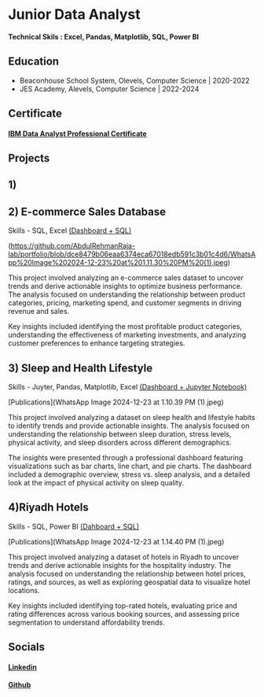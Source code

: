 # Junior Data Analyst
#### Technical Skils : Excel, Pandas, Matplotlib, SQL, Power BI

## Education
 - Beaconhouse School System, Olevels, Computer Science | 2020-2022
 - JES Academy, Alevels, Computer Science | 2022-2024

## Certificate
#### [IBM Data Analyst Professional Certificate](https://github.com/AbdulRehmanRaja-lab/IBM_Certificates.git)

## Projects
## 1) 


## 2) E-commerce Sales Database
   Skills - SQL, Excel
   [(Dashboard + SQL)](https://github.com/AbdulRehmanRaja-lab/E-commerce-Sales-Database.git)

   (https://github.com/AbdulRehmanRaja-lab/portfolio/blob/dce8479b06eaa6374eca67018edb591c3b01c4d6/WhatsApp%20Image%202024-12-23%20at%201.11.30%20PM%20(1).jpeg)

   
This project involved analyzing an e-commerce sales dataset to uncover trends and derive actionable insights to optimize business performance. The analysis focused on understanding the relationship between product categories, pricing, marketing spend, and customer segments in driving revenue and sales.

Key insights included identifying the most profitable product categories, understanding the effectiveness of marketing investments, and analyzing customer preferences to enhance targeting strategies.

   
## 3) Sleep and Health Lifestyle
   Skills - Juyter, Pandas, Matplotlib, Excel
   [(Dashboard + Jupyter Notebook)](https://github.com/AbdulRehmanRaja-lab/Sleep-and-Helath-Lifestyle.git)

   [Publications](WhatsApp Image 2024-12-23 at 1.10.39 PM (1).jpeg)

   This project involved analyzing a dataset on sleep health and lifestyle habits to identify trends and provide actionable insights. The analysis focused on understanding the relationship between sleep duration, stress levels, physical activity, and sleep disorders across different demographics.

   The insights were presented through a professional dashboard featuring visualizations such as bar charts, line chart, and pie charts. The dashboard included a demographic overview, stress vs. sleep analysis, and a detailed look at the impact of physical activity on sleep quality.

## 4)Riyadh Hotels
Skills - SQL, Power BI
[(Dahboard + SQL)](https://github.com/AbdulRehmanRaja-lab/Riyadh_Hotels.git)

[Publications](WhatsApp Image 2024-12-23 at 1.14.40 PM (1).jpeg)

This project involved analyzing a dataset of hotels in Riyadh to uncover trends and derive actionable insights for the hospitality industry. The analysis focused on understanding the relationship between hotel prices, ratings, and sources, as well as exploring geospatial data to visualize hotel locations.

Key insights included identifying top-rated hotels, evaluating price and rating differences across various booking sources, and assessing price segmentation to understand affordability trends.

## Socials
#### [Linkedin](https://www.linkedin.com/in/abdul-rehman-dataanalyst/)
#### [Github](https://github.com/AbdulRehmanRaja-lab)

